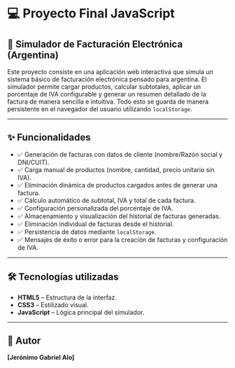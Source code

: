 # 💻 Proyecto Final JavaScript

## 🧾 Simulador de Facturación Electrónica (Argentina)

Este proyecto consiste en una aplicación web interactiva que simula un sistema básico de facturación electrónica pensado para argentina. El simulador permite cargar productos, calcular subtotales, aplicar un porcentaje de IVA configurable y generar un resumen detallado de la factura de manera sencilla e intuitiva. Todo esto se guarda de manera persistente en el navegador del usuario utilizando `localStorage`.

---

## ✨ Funcionalidades

- ✅ Generación de facturas con datos de cliente (nombre/Razón social y DNI/CUIT).
- ✅ Carga manual de productos (nombre, cantidad, precio unitario sin IVA).
- ✅ Eliminación dinámica de productos cargados antes de generar una factura.
- ✅ Cálculo automático de subtotal, IVA y total de cada factura.
- ✅ Configuración personalizada del porcentaje de IVA.
- ✅ Almacenamiento y visualización del historial de facturas generadas.
- ✅ Eliminación individual de facturas desde el historial.
- ✅ Persistencia de datos mediante `localStorage`.
- ✅ Mensajes de éxito o error para la creación de facturas y configuración de IVA.

---

## 🛠️ Tecnologías utilizadas

- **HTML5** – Estructura de la interfaz.
- **CSS3** – Estilizado visual.
- **JavaScript** – Lógica principal del simulador.

---

## 📧 Autor

**[Jerónimo Gabriel Alo]**  